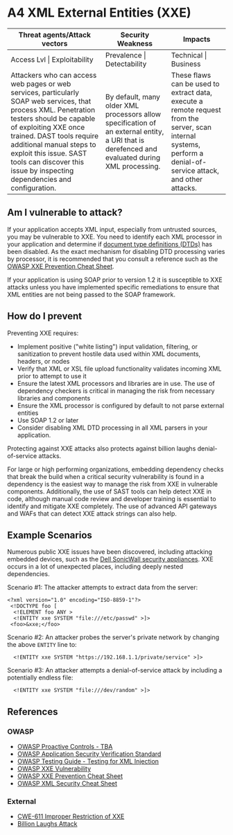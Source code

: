 # A4 XML External Entities (XXE)

| Threat agents/Attack vectors | Security Weakness           | Impacts               |
| -- | -- | -- |
| Access Lvl \| Exploitability | Prevalence \| Detectability | Technical \| Business |
| Attackers who can access web pages or web services, particularly SOAP web services, that process XML. Penetration testers should be capable of exploiting XXE once trained. DAST tools require additional manual steps to exploit this issue. SAST tools can discover this issue by inspecting dependencies and configuration. | By default, many older XML processors allow specification of an external entity, a URI that is derefenced and evaluated during XML processing. | These flaws can be used to extract data, execute a remote request from the server, scan internal systems, perform a denial-of-service attack, and other attacks. |

## Am I vulnerable to attack?

If your application accepts XML input, especially from untrusted sources, you may be vulnerable to XXE. You need to identify each XML processor in your application and determine if [document type definitions (DTDs)](https://en.wikipedia.org/wiki/Document_type_definition) has been disabled. As the exact mechanism for disabling DTD processing varies by processor, it is recommended that you consult a reference such as the [OWASP XXE Prevention Cheat Sheet](https://www.owasp.org/index.php/XML_External_Entity_(XXE)_Prevention_Cheat_Sheet).

If your application is using SOAP prior to version 1.2 it is susceptible to XXE attacks unless you have implemented specific remediations to ensure that XML entities are not being passed to the SOAP framework.

## How do I prevent

Preventing XXE requires:

* Implement positive ("white listing") input validation, filtering, or sanitization to prevent hostile data used within XML documents, headers, or nodes
* Verify that XML or XSL file upload functionality validates incoming XML prior to attempt to use it
* Ensure the latest XML processors and libraries are in use. The use of dependency checkers is critical in managing the risk from necessary libraries and components
* Ensure the XML processor is configured by default to not parse external entities
* Use SOAP 1.2 or later
* Consider disabling XML DTD processing in all XML parsers in your application.

Protecting against XXE attacks also protects against billion laughs denial-of-service attacks.

For large or high performing organizations, embedding dependency checks that break the build when a critical security vulnerability is found in a dependency is the easiest way to manage the risk from XXE in vulnerable components. Additionally, the use of SAST tools can help detect XXE in code, although manual code review and developer training is essential to identify and mitigate XXE completely. The use of advanced API gateways and WAFs that can detect XXE attack strings can also help.

## Example Scenarios

Numerous public XXE issues have been discovered, including attacking embedded devices, such as the [Dell SonicWall security appliances](https://www.digitaldefense.com/ddi-six-discoveries/). XXE occurs in a lot of unexpected places, including deeply nested dependencies.

Scenario #1: The attacker attempts to extract data from the server:

```
<?xml version="1.0" encoding="ISO-8859-1"?>
 <!DOCTYPE foo [
  <!ELEMENT foo ANY >
  <!ENTITY xxe SYSTEM "file:///etc/passwd" >]>
 <foo>&xxe;</foo>
```

Scenario #2: An attacker probes the server's private network by changing the above `ENTITY` line to:

```
  <!ENTITY xxe SYSTEM "https://192.168.1.1/private/service" >]>
```

Scenario #3: An attacker attempts a denial-of-service attack by including a potentially endless file:

```
  <!ENTITY xxe SYSTEM "file:///dev/random" >]>
```

## References

### OWASP
* [OWASP Proactive Controls - TBA](https://www.owasp.org/index.php/OWASP_Proactive_Controls#3:_Encode_Data) 
* [OWASP Application Security Verification Standard](https://www.owasp.org/index.php/Category:OWASP_Application_Security_Verification_Standard_Project#tab=Home)
* [OWASP Testing Guide - Testing for XML Injection](https://www.owasp.org/index.php/Testing_for_XML_Injection_(OTG-INPVAL-008))
* [OWASP XXE Vulnerability](https://www.owasp.org/index.php/XML_External_Entity_(XXE)_Processing)
* [OWASP XXE Prevention Cheat Sheet](https://www.owasp.org/index.php/XML_External_Entity_(XXE)_Prevention_Cheat_Sheet)
* [OWASP XML Security Cheat Sheet](https://www.owasp.org/index.php/XML_Security_Cheat_Sheet)

### External

* [CWE-611 Improper Restriction of XXE](https://cwe.mitre.org/data/definitions/611.html)
* [Billion Laughs Attack](https://en.wikipedia.org/wiki/Billion_laughs_attack)
